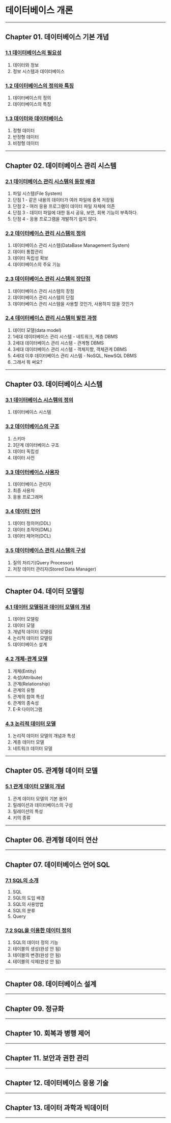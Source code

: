 

# 데이터베이스 개론

---

## Chapter 01. 데이터베이스 기본 개념

### <a href="Chapter 01. 데이터베이스 기본 개념/1.1 데이터베이스의 필요성.md" target="_blank">1.1 데이터베이스의 필요성</a>
1) 데이터와 정보
2) 정보 시스템과 데이터베이스

### <a href="Chapter 01. 데이터베이스 기본 개념/1.2 데이터베이스의 정의와 특징.md" target="_blank">1.2 데이터베이스의 정의와 특징</a>
1) 데이터베이스의 정의
2) 데이터베이스의 특징

### <a href="Chapter 01. 데이터베이스 기본 개념/1.3 데이터와 데이터베이스.md" target="_blank">1.3 데이터와 데이터베이스</a>
1) 정형 데이터
2) 반정형 데이터
3) 비정형 데이터

---

## Chapter 02. 데이터베이스 관리 시스템

### <a href="Chapter 02. 데이터베이스 관리 시스템/2.1 데이터베이스 관리 시스템의 등장 배경.md" target="_blank">2.1 데이터베이스 관리 시스템의 등장 배경</a>
1) 파일 시스템(File System)
2) 단점 1 - 같은 내용의 데이터가 여러 파일에 중복 저장됨
3) 단점 2 - 여러 응용 프로그램이 데이터 파일 자체에 의존
4) 단점 3 - 데이터 파일에 대한 동시 공유, 보안, 회복 기능이 부족하다.
5) 단점 4 - 응용 프로그램을 개발하기 쉽지 않다.

### <a href="Chapter 02. 데이터베이스 관리 시스템/2.2 데이터베이스 관리 시스템의 정의.md" target="_blank">2.2 데이터베이스 관리 시스템의 정의</a>
1) 데이터베이스 관리 시스템(DataBase Management System)
2) 데이터 통합관리
3) 데이터 독립성 확보
4) 데이터베이스의 주요 기능

### <a href="Chapter 02. 데이터베이스 관리 시스템/2.3 데이터베이스 관리 시스템의 장단점.md" target="_blank">2.3 데이터베이스 관리 시스템의 장단점</a>
1) 데이터베이스 관리 시스템의 장점
2) 데이터베이스 관리 시스템의 단점
3) 데이터베이스 관리 시스템을 사용할 것인가, 사용하지 않을 것인가

### <a href="Chapter 02. 데이터베이스 관리 시스템/2.4 데이터베이스 관리 시스템의 발전 과정.md" target="_blank">2.4 데이터베이스 관리 시스템의 발전 과정</a>
1) 데이터 모델(data model)
2) 1세대 데이터베이스 관리 시스템 - 네트워크, 계층 DBMS
3) 2세대 데이터베이스 관리 시스템 - 관계형 DBMS
4) 3세대 데이터베이스 관리 시스템 - 객체지향, 객체관계 DBMS
5) 4세대 이후 데이터베이스 관리 시스템 - NoSQL, NewSQL DBMS
6) 그래서 뭐 써요?

---

## Chapter 03. 데이터베이스 시스템

### <a href="Chapter 03. 데이터베이스 시스템/3.1 데이터베이스 시스템의 정의.md" target="_blank">3.1 데이터베이스 시스템의 정의</a>
1) 데이터베이스 시스템

### <a href="Chapter 03. 데이터베이스 시스템/3.2 데이터베이스의 구조.md" target="_blank">3.2 데이터베이스의 구조</a>
1) 스키마
2) 3단계 데이터베이스 구조
3) 데이터 독립성
4) 데이터 사전

### <a href="Chapter 03. 데이터베이스 시스템/3.3 데이터베이스 사용자.md" target="_blank">3.3 데이터베이스 사용자</a>
1) 데이터베이스 관리자
2) 최종 사용자
3) 응용 프로그래머

### <a href="Chapter 03. 데이터베이스 시스템/3.4 데이터 언어.md" target="_blank">3.4 데이터 언어</a>
1) 데이터 정의어(DDL)
2) 데이터 조작어(DML)
3) 데이터 제어어(DCL)

### <a href="Chapter 03. 데이터베이스 시스템/3.5 데이터베이스 관리 시스템의 구성.md" target="_blank">3.5 데이터베이스 관리 시스템의 구성</a>
1) 질의 처리기(Query Processor)
2) 저장 데이터 관리자(Stored Data Manager)

---

## Chapter 04. 데이터 모델링

### <a href="Chapter 04. 데이터베이스 모델링/4.1 데이터 모델링과 데이터 모델의 개념.md" target="_blank">4.1 데이터 모델링과 데이터 모델의 개념</a>
1) 데이터 모델링
2) 데이터 모델
3) 개념적 데이터 모델링
4) 논리적 데이터 모델링
5) 데이터베이스 설계

### <a href="Chapter 04. 데이터베이스 모델링/4.2 개체-관계 모델.md" target="_blank">4.2 개체-관계 모델</a>
1) 개체(Entity)
2) 속성(Attribute)
3) 관계(Relationship)
4) 관계의 유형
5) 관계의 참여 특성
6) 관계의 종속성
7) E-R 다이어그램

### <a href="Chapter 04. 데이터베이스 모델링/4.3 논리적 데이터 모델.md" target="_blank">4.3 논리적 데이터 모델</a>
1) 논리적 데이터 모델의 개념과 특성
2) 계층 데이터 모델
3) 네트워크 데이터 모델

---

## Chapter 05. 관계형 데이터 모델

### <a href="Chapter 05. 관계 데이터 모델/5.1 관계 데이터 모델의 개념.md" target="_blank">5.1 관계 데이터 모델의 개념</a>
1) 관계 데이터 모델의 기본 용어
2) 릴레이션과 데이터베이스의 구성
3) 릴레이션의 특성
4) 키의 종류

---

## Chapter 06. 관계형 데이터 연산

---

## Chapter 07. 데이터베이스 언어 SQL
### <a href="Chapter 07. 데이터베이스 언어 SQL/7.1 SQL의 소개.md" target="_blank">7.1 SQL의 소개</a>
1) SQL
2) SQL의 도입 배경
3) SQL의 사용방법
4) SQL의 분류
5) Query

### <a href="Chapter 07. 데이터베이스 언어 SQL/7.2 SQL을 이용한 데이터 정의.md" target="_blank">7.2 SQL을 이용한 데이터 정의</a>
1) SQL의 데이터 정의 기능
2) 테이블의 생성(완성 안 됨)
3) 테이블의 변경(완성 안 됨)
4) 테이블의 삭제(완성 안 됨)

---

## Chapter 08. 데이터베이스 설계

---

## Chapter 09. 정규화

---

## Chapter 10. 회복과 병행 제어

---

## Chapter 11. 보안과 권한 관리

---

## Chapter 12. 데이터베이스 응용 기술

---

## Chapter 13. 데이터 과학과 빅데이터

---